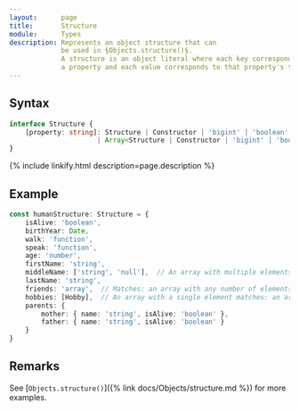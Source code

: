 ```yaml
---
layout:      page
title:       Structure
module:      Types
description: Represents an object structure that can
             be used in §Objects.structure()§.
             A structure is an object literal where each key corresponds to
             a property and each value corresponds to that property's type.
---
```

## Syntax

```ts
interface Structure {
    [property: string]: Structure | Constructor | 'bigint' | 'boolean' | 'function' | 'number' | 'string' | 'symbol' | 'array' | 'null' | 'undefined'
                      | Array<Structure | Constructor | 'bigint' | 'boolean' | 'function' | 'number' | 'string' | 'symbol' | 'array' | 'null' | 'undefined'>;
}
```

<div class="description">{% include linkify.html description=page.description %}</div>

## Example

```ts
const humanStructure: Structure = {
    isAlive: 'boolean',
    birthYear: Date,
    walk: 'function',
    speak: 'function',
    age: 'number',
    firstName: 'string',
    middleName: ['string', 'null'],  // An array with multiple elements matches: one of these types
    lastName: 'string',
    friends: 'array',  // Matches: an array with any number of elements and types
    hobbies: [Hobby],  // An array with a single element matches: an array where each element is this type
    parents: {
        mother: { name: 'string', isAlive: 'boolean' },
        father: { name: 'string', isAlive: 'boolean' }
    }
}
```

## Remarks

See [`Objects.structure()`]({% link docs/Objects/structure.md %}) for more examples.

